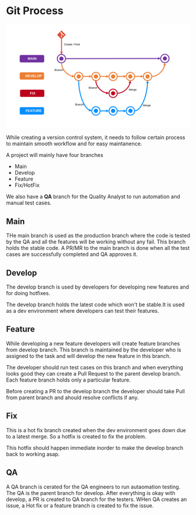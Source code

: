# Git Process

![GitProcess](./images/gitprocess.png)

While creating a version control system, it needs to follow certain process to maintain smooth workflow and for easy maintanence.

A project will mainly have four branches

- Main
- Develop
- Feature
- Fix/HotFix

We also have a **QA** branch for the Quality Analyst to run automation and manual test cases.

## Main

THe main branch is used as the production branch where the code is tested by the QA and all the features will be working without any fail.
This branch holds the stable code.
A PR/MR to the main branch is done when all the test cases are successfully completed and QA approves it.

## Develop

The develop branch is used by developers for developing new features and for doing hotfixes.

The develop branch holds the latest code which won't be stable.It is used as a dev environment where developers can test their features.

## Feature

While developing a new feature developers will create feature branches from develop branch.
This branch is maintained by the developer who is assigned to the task and will develop the new feature in this branch.

The developer should run test cases on this branch and when everything looks good they can create a Pull Request to the parent develop branch.
Each feature branch holds only a particular feature.

Before creating a PR to the develop branch the developer should take Pull from parent branch and ahould resolve conflicts if any.

## Fix

This is a hot fix branch created when the dev environment goes down due to a latest merge.
So a hotfix is created to fix the problem.

This hotfix should happen immediate inorder to make the develop branch back to working asap.

## QA

A QA branch is cerated for the QA engineers to run autaomation testing.
The QA is the parent branch for develop.
After everything is okay with develop, a PR is created to QA branch for the testers.
WHen QA creates an issue, a Hot fix or a feature branch is created to fix the issue.
